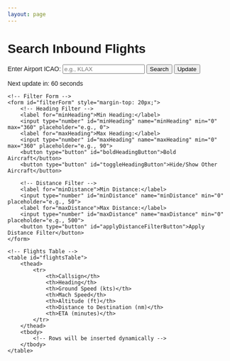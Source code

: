 ```yaml
---
layout: page
---
```


<style>
body {
    font-family: Arial, sans-serif;
    margin: 20px;
}
.container {
    max-width: 800px;
    margin: auto;
}
table {
    width: 100%;
    border-collapse: collapse;
    margin-top: 20px;
}
th, td {
    border: 1px solid #ddd;
    padding: 8px;
    text-align: center;
}
th {
    background-color: #f4f4f4;
}
</style>

<body>
<div class="container">
    <h1>Search Inbound Flights</h1>
    <!-- Search Form -->
    <form id="searchForm">
    <label for="icao">Enter Airport ICAO:</label>
    <input type="text" id="icao" name="icao" placeholder="e.g., KLAX" required>
    <button type="submit">Search</button>
    <button type="button" id="updateButton">Update</button>
    <button type="button" id="stopUpdateButton" style="display: none;">Stop Update</button>
</form>
    <span id="countdownTimer">Next update in: 60 seconds</span>

    <!-- Filter Form -->
    <form id="filterForm" style="margin-top: 20px;">
        <!-- Heading Filter -->
        <label for="minHeading">Min Heading:</label>
        <input type="number" id="minHeading" name="minHeading" min="0" max="360" placeholder="e.g., 0">
        <label for="maxHeading">Max Heading:</label>
        <input type="number" id="maxHeading" name="maxHeading" min="0" max="360" placeholder="e.g., 90">
        <button type="button" id="boldHeadingButton">Bold Aircraft</button>
        <button type="button" id="toggleHeadingButton">Hide/Show Other Aircraft</button>

        <!-- Distance Filter -->
        <label for="minDistance">Min Distance:</label>
        <input type="number" id="minDistance" name="minDistance" min="0" placeholder="e.g., 50">
        <label for="maxDistance">Max Distance:</label>
        <input type="number" id="maxDistance" name="maxDistance" min="0" placeholder="e.g., 500">
        <button type="button" id="applyDistanceFilterButton">Apply Distance Filter</button>
    </form>

    <!-- Flights Table -->
    <table id="flightsTable">
        <thead>
            <tr>
                <th>Callsign</th>
                <th>Heading</th>
                <th>Ground Speed (kts)</th>
                <th>Mach Speed</th>
                <th>Altitude (ft)</th>
                <th>Distance to Destination (nm)</th>
                <th>ETA (minutes)</th>
            </tr>
        </thead>
        <tbody>
            <!-- Rows will be inserted dynamically -->
        </tbody>
    </table>
</div>
<script src="/js/if-tools.js"></script>
</body>